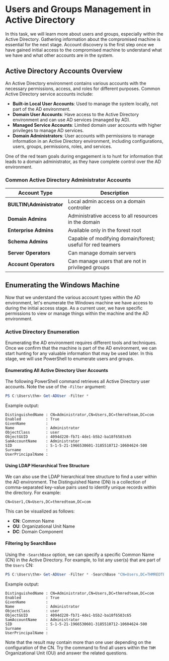 # Users and Groups Management in Active Directory

In this task, we will learn more about users and groups, especially within the Active Directory. Gathering information about the compromised machine is essential for the next stage. Account discovery is the first step once we have gained initial access to the compromised machine to understand what we have and what other accounts are in the system.

## Active Directory Accounts Overview

An Active Directory environment contains various accounts with the necessary permissions, access, and roles for different purposes. Common Active Directory service accounts include:

- **Built-in Local User Accounts**: Used to manage the system locally, not part of the AD environment.
- **Domain User Accounts**: Have access to the Active Directory environment and can use AD services (managed by AD).
- **Managed Service Accounts**: Limited domain user accounts with higher privileges to manage AD services.
- **Domain Administrators**: User accounts with permissions to manage information in an Active Directory environment, including configurations, users, groups, permissions, roles, and services.

One of the red team goals during engagement is to hunt for information that leads to a domain administrator, as they have complete control over the AD environment.

### Common Active Directory Administrator Accounts

| Account Type            | Description                                           |
|-------------------------|-------------------------------------------------------|
| **BUILTIN\Administrator** | Local admin access on a domain controller            |
| **Domain Admins**        | Administrative access to all resources in the domain |
| **Enterprise Admins**    | Available only in the forest root                    |
| **Schema Admins**        | Capable of modifying domain/forest; useful for red teamers |
| **Server Operators**     | Can manage domain servers                            |
| **Account Operators**    | Can manage users that are not in privileged groups   |

## Enumerating the Windows Machine

Now that we understand the various account types within the AD environment, let's enumerate the Windows machine we have access to during the initial access stage. As a current user, we have specific permissions to view or manage things within the machine and the AD environment.

### Active Directory Enumeration

Enumerating the AD environment requires different tools and techniques. Once we confirm that the machine is part of the AD environment, we can start hunting for any valuable information that may be used later. In this stage, we will use PowerShell to enumerate users and groups.

#### Enumerating All Active Directory User Accounts

The following PowerShell command retrieves all Active Directory user accounts. Note the use of the `-Filter` argument:

```powershell
PS C:\Users\thm> Get-ADUser -Filter *
```

Example output:

```
DistinguishedName : CN=Administrator,CN=Users,DC=thmredteam,DC=com
Enabled           : True
GivenName         :
Name              : Administrator
ObjectClass       : user
ObjectGUID        : 4094d220-fb71-4de1-b5b2-ba18f6583c65
SamAccountName    : Administrator
SID               : S-1-5-21-1966530601-3185510712-10604624-500
Surname           :
UserPrincipalName :
```

#### Using LDAP Hierarchical Tree Structure

We can also use the LDAP hierarchical tree structure to find a user within the AD environment. The Distinguished Name (DN) is a collection of comma-separated key-value pairs used to identify unique records within the directory. For example:

```
CN=User1,CN=Users,DC=thmredteam,DC=com
```

This can be visualized as follows:

- **CN**: Common Name
- **OU**: Organizational Unit Name
- **DC**: Domain Component

#### Filtering by SearchBase

Using the `-SearchBase` option, we can specify a specific Common Name (CN) in the Active Directory. For example, to list any user(s) that are part of the `Users` CN:

```powershell
PS C:\Users\thm> Get-ADUser -Filter * -SearchBase "CN=Users,DC=THMREDTEAM,DC=COM"
```

Example output:

```
DistinguishedName : CN=Administrator,CN=Users,DC=thmredteam,DC=com
Enabled           : True
GivenName         :
Name              : Administrator
ObjectClass       : user
ObjectGUID        : 4094d220-fb71-4de1-b5b2-ba18f6583c65
SamAccountName    : Administrator
SID               : S-1-5-21-1966530601-3185510712-10604624-500
Surname           :
UserPrincipalName :
```

Note that the result may contain more than one user depending on the configuration of the CN. Try the command to find all users within the `THM` Organizational Unit (OU) and answer the related questions.